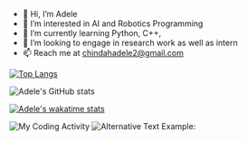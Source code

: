 - 👋 Hi, I’m Adele
- 👀 I’m interested in AI and Robotics Programming
- 🌱 I’m currently learning Python, C++, 
- 💞️ I’m looking to engage in research work as well as intern
- 📫 Reach me at chindahadele2@gmail.com

[![Top Langs](https://github-readme-stats.vercel.app/api/top-langs/?username=AI-Nerd1)](https://github.com/AI-Nerd1/github-readme-stats)

![Adele's GitHub stats](https://github-readme-stats.vercel.app/api?username=AI-Nerd1&show_icons=true&theme=radical)

[![Adele's wakatime stats](https://github-readme-stats.vercel.app/api/wakatime?username=@Logan)](https://github.com/AI-Nerd1/github-readme-stats)

  <img src="https://github.com/<AI-Nerd1>/<AI-Nerd1>/blob/master/images/codeStats.svg" alt="My Coding Activity"/>
    <img src="https://github.com/<username>/<repository-name>/blob/master/images/codeStats.svg" alt="Alternative Text"/>
  Example: <img src="https://github.com/tariksahni/tariksahni/blob/master/codeStats.svg" alt="My Coding Activity/>




<!---
AI-Nerd1/AI-Nerd1 is a ✨ special ✨ repository because its `README.md` (this file) appears on your GitHub profile.
You can click the Preview link to take a look at your changes.
--->
